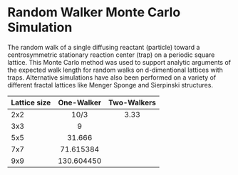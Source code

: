 # Random Walker Monte Carlo Simulation


The random walk of a single diffusing reactant (particle) toward a centrosymmetric stationary reaction center (trap) on a periodic square lattice. This Monte Carlo method was used to support analytic arguments of the expected walk length <n> for random walks on d-dimentional lattices with traps. Alternative simulations have also been performed on a variety of different fractal lattices like Menger Sponge and Sierpinski structures.

<table>
<thead>
<tr>
<th>Lattice size</th>
<th align="center">One-Walker <n></th>
<th align="center">Two-Walkers <n></th>
</tr>
</thead>
<tbody>
<tr>
<td>2x2</td>
<td align="center">10/3</td>
<td align="center">3.33</td>
</tr>
<tr>
<td>3x3</td>
<td align="center">9</td>
</tr>
<tr>
<td>5x5</td>
<td align="center">31.666</td>
</tr>
<tr>
<td>7x7</td>
<td align="center">71.615384</td>
</tr>
<tr>
<td>9x9</td>
<td align="center">130.604450</td>
</tr>

</tbody>
</table>
